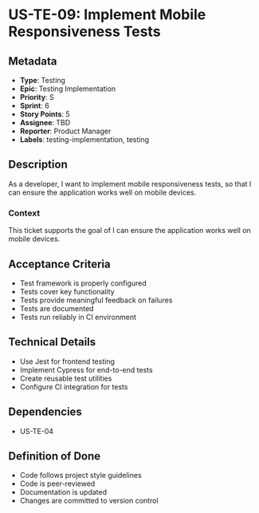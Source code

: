 # US-TE-09: Implement Mobile Responsiveness Tests

## Metadata
- **Type**: Testing
- **Epic**: Testing Implementation
- **Priority**: S
- **Sprint**: 6
- **Story Points**: 5
- **Assignee**: TBD
- **Reporter**: Product Manager
- **Labels**: testing-implementation, testing

## Description
As a developer, I want to implement mobile responsiveness tests, so that I can ensure the application works well on mobile devices.

### Context
This ticket supports the goal of I can ensure the application works well on mobile devices.

## Acceptance Criteria
- Test framework is properly configured
- Tests cover key functionality
- Tests provide meaningful feedback on failures
- Tests are documented
- Tests run reliably in CI environment

## Technical Details
- Use Jest for frontend testing
- Implement Cypress for end-to-end tests
- Create reusable test utilities
- Configure CI integration for tests

## Dependencies
- US-TE-04

## Definition of Done
- Code follows project style guidelines
- Code is peer-reviewed
- Documentation is updated
- Changes are committed to version control
